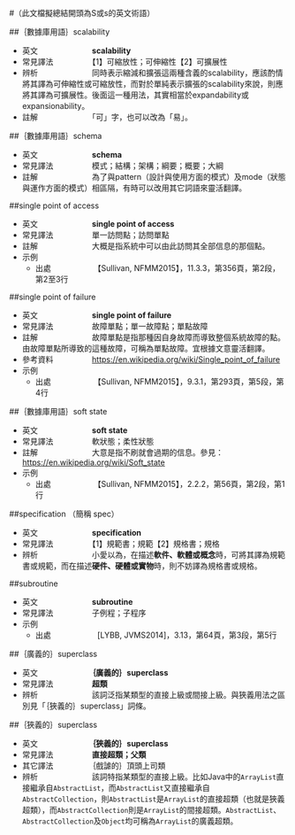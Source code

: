 #（此文檔擬總結開頭為S或s的英文術語）

##｛數據庫用語｝scalability

* 英文　　　　　　　**scalability**
* 常見譯法　　　　　【1】可縮放性；可伸縮性【2】可擴展性
* 辨析　　　　　　　同時表示縮減和擴張這兩種含義的scalability，應該酌情將其譯為可伸縮性或可縮放性，而對於單純表示擴張的scalability來說，則應將其譯為可擴展性。後面這一種用法，其實相當於expandability或expansionability。
* 註解　　　　　　　「可」字，也可以改為「易」。

##｛數據庫用語｝schema

* 英文　　　　　　　**schema**
* 常見譯法　　　　　模式；結構；架構；綱要；概要；大綱
* 註解　　　　　　　為了與pattern（設計與使用方面的模式）及mode（狀態與運作方面的模式）相區隔，有時可以改用其它詞語來靈活翻譯。

##single point of access
* 英文　　　　　　　**single point of access**
* 常見譯法　　　　　單一訪問點；訪問單點
* 註解　　　　　　　大概是指系統中可以由此訪問其全部信息的那個點。
* 示例
  * 出處　　　　　　【Sullivan, NFMM2015】，11.3.3，第356頁，第2段，第2至3行

##single point of failure
* 英文　　　　　　　**single point of failure**
* 常見譯法　　　　　故障單點；單一故障點；單點故障
* 註解　　　　　　　故障單點是指那種因自身故障而導致整個系統故障的點。由故障單點所導致的這種故障，可稱為單點故障。宜根據文意靈活翻譯。
* 參考資料　　　　　https://en.wikipedia.org/wiki/Single_point_of_failure
* 示例
  * 出處　　　　　　【Sullivan, NFMM2015】，9.3.1，第293頁，第5段，第4行

##｛數據庫用語｝soft state

* 英文　　　　　　　**soft state**
* 常見譯法　　　　　軟狀態；柔性狀態
* 註解　　　　　　　大意是指不刷就會過期的信息。參見：https://en.wikipedia.org/wiki/Soft_state
* 示例
  * 出處　　　　　　【Sullivan, NFMM2015】，2.2.2，第56頁，第2段，第1行

##specification （簡稱 spec）

* 英文　　　　　　　**specification**
* 常見譯法　　　　　【1】規範書；規範【2】規格書；規格
* 辨析　　　　　　　小愛以為，在描述**軟件、軟體或概念**時，可將其譯為規範書或規範，而在描述**硬件、硬體或實物**時，則不妨譯為規格書或規格。

##subroutine

* 英文　　　　　　　**subroutine**
* 常見譯法　　　　　子例程；子程序
* 示例
  * 出處　　　　　　[LYBB, JVMS2014]，3.13，第64頁，第3段，第5行

##｛廣義的｝superclass

* 英文　　　　　　　**｛廣義的｝superclass**
* 常見譯法　　　　　**超類**
* 辨析　　　　　　　該詞泛指某類型的直接上級或間接上級。與狹義用法之區別見「｛狹義的｝superclass」詞條。

##｛狹義的｝superclass

* 英文　　　　　　　**｛狹義的｝superclass**
* 常見譯法　　　　　**直接超類；父類**
* 其它譯法　　　　　｛戲謔的｝頂頭上司類
* 辨析　　　　　　　該詞特指某類型的直接上級。比如Java中的`ArrayList`直接繼承自`AbstractList`，而`AbstractList`又直接繼承自`AbstractCollection`，則`AbstractList`是`ArrayList`的直接超類（也就是狹義超類），而`AbstractCollection`則是`ArrayList`的間接超類。`AbstractList`、`AbstractCollection`及`Object`均可稱為`ArrayList`的廣義超類。
